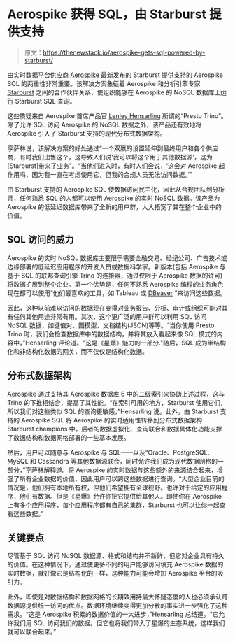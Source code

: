 # Aerospike 获得 SQL，由 Starburst 提供支持

> 原文：<https://thenewstack.io/aerospike-gets-sql-powered-by-starburst/>

由实时数据平台供应商 [Aerospike](https://aerospike.com/) 最新发布的 Starburst 提供支持的 Aerospike SQL 的两重性非常重要。该解决方案象征着 Aerospike 和分析引擎专家 [Starburst](https://www.starburst.io/) 之间的合作伙伴关系，使组织能够在 Aerospike 的 NoSQL 数据库上运行 Starburst SQL 查询。

这些质疑来自 Aerospike 首席产品官 [Lenley Hensarling](https://www.linkedin.com/in/lenleyhensarling) 所谓的“Presto Trino”。除了允许 SQL 访问 Aerospike 的 NoSQL 数据之外，该产品还有效地将 Aerospike 引入了 Starburst 支持的现代分布式数据架构。

亨萨林说，该解决方案的好处通过“一个双赢的设置延伸到最终用户和各个供应商，有时我们出售这个，这导致人们说‘我可以将这个用于其他数据源’，这为[Starburst]带来了业务”。“当他们进入时，有时人们会说，‘这会对 Aerospike 起作用吗，因为我一直在考虑使用它，但我的合规人员无法访问数据。’"

由 Starburst 支持的 Aerospike SQL 使数据访问民主化，因此从合规团队到分析师，任何熟悉 SQL 的人都可以使用 Aerospike 的实时 NoSQL 数据。该产品为 Aerospike 的低延迟数据库带来了全新的用户群，大大拓宽了其在整个企业中的价值。

## **SQL 访问的威力**

Aerospike 的实时 NoSQL 数据库主要限于需要金融交易、经纪公司、广告技术或边缘部署的低延迟应用程序的开发人员或数据科学家。新版本(包括 Aerospike 与基于 SQL 的联邦查询引擎 Trino 的连接器，通过仅限于 Aerospike 数据的许可)将数据扩展到整个企业。第一个优势是，任何不熟悉 Aerospike 编程的业务角色现在都可以使用“他们最喜欢的工具，如 Tableau 或 [DBeaver](https://dbeaver.io/) ”来访问这些数据。

因此，这种以前难以访问的数据现在变得对业务报告、分析、审计或组织可能对其有任何其他用途非常有用。其次，这个更广泛的用户群可以利用 SQL 访问 NoSQL 数据，如键值对、图模型、文档结构(JSON)等等。“当你使用 Presto Trino 时，我们会检查数据库中的数据结构，并将其放入看起来像 SQL 模式的内容中，”Hensarling 评论道。"这是《星爆》魅力的一部分."随后，SQL 成为半结构化和非结构化数据的网关，而不仅仅是结构化数据。

## **分布式数据架构**

Aerospike 通过支持其 Aerospike 数据库 6 中的二级索引来协助上述过程，这与 Trino 的下推相结合，提高了其性能。“在索引可用的地方，Starburst 使用它们，所以我们对这些类似 SQL 的查询更敏感，”Hensarling 说。此外，由 Starburst 支持的 Aerospike SQL 将 Aerospike 的实时适用性转移到分布式数据架构 Starburst champions 中。后者的数据虚拟化、查询联合和数据具体化功能支撑了数据结构和数据网格部署的一些基本发展。

然后，用户可以随意与 Aerospike 与 SQL——以及“Oracle、PostgreSQL、MySQL 和 Cassandra 等其他数据源联合，同时允许我们成为现代数据网格的一部分，”亨萨林解释道。将 Aerospike 的实时数据与这些额外的来源结合起来，增强了所有企业数据的价值，因此用户可以跨这些数据进行查询。“大型企业目前的情况是，他们拥有本地所有权，但他们希望拥有全球视野。也许对于给定的应用程序，他们有数据。但是《星爆》允许你把它提供给其他人。即使你在 Aerospike 上有多个应用程序，每个应用程序都有自己的集群，Starburst 也可以让你一起查看这些数据。”

## **关键要点**

尽管基于 SQL 访问 NoSQL 数据源、格式和结构并不新鲜，但它对企业具有持久的价值。在这种情况下，通过使更多不同的用户能够访问填充 Aerospike 数据的实时数据，就好像它是结构化的一样，这种能力可能会增加 Aerospike 平台的吸引力。

此外，即使是对数据结构和数据网格的长期效用持最大怀疑态度的人也必须承认跨数据源提供统一访问的优点。数据环境继续变得更加分散的事实进一步强化了这种需求。“这是 Aerospike 积累的数据价值的一大进步，”Hensarling 总结道。“它允许我们用 SQL 访问我们的数据。但它也将我们带入了星爆的生态系统，这样我们就可以联合起来。”

<svg xmlns:xlink="http://www.w3.org/1999/xlink" viewBox="0 0 68 31" version="1.1"><title>Group</title> <desc>Created with Sketch.</desc></svg>